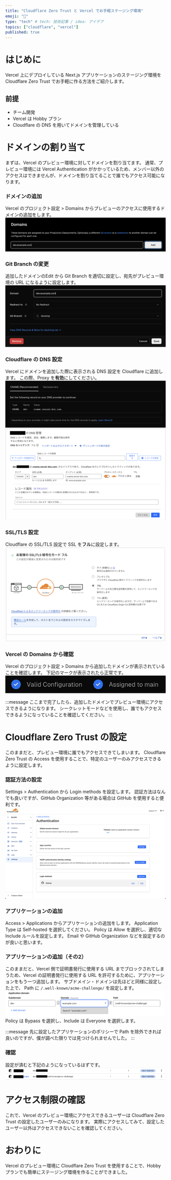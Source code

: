 ```yaml
---
title: "Cloudflare Zero Trust と Vercel でお手軽ステージング環境"
emoji: "👻"
type: "tech" # tech: 技術記事 / idea: アイデア
topics: ["cloudflare", "vercel"]
published: true
---
```


# はじめに
Vercel 上にデプロイしている Next.js アプリケーションのステージング環境を Cloudflare Zero Trust でお手軽に作る方法をご紹介します。

## 前提
- チーム開発
- Vercel は Hobby プラン
- Cloudflare の DNS を用いてドメインを管理している

# ドメインの割り当て
まずは、Vercel のプレビュー環境に対してドメインを割り当てます。
通常、プレビュー環境には Vercel Authentication がかかっているため、メンバー以外のアクセスはできませんが、ドメインを割り当てることで誰でもアクセス可能になります。

### ドメインの追加
Vercel のプロジェクト設定 > Domains からプレビューのアクセスに使用するドメインの追加をします。
![Add Domain](/images/20240320_vercel_zerotrust/add_domains.png)

### Git Branch の変更
追加したドメインのEdit から Git Branch を適切に設定し、宛先がプレビュー環境の URL になるように設定します。
![Edit Domain](/images/20240320_vercel_zerotrust/edit_domain.png)

### Cloudflare の DNS 設定
Vercel にドメインを追加した際に表示される DNS 設定を Cloudflare に追加します。
この際、Proxy を**有効**にしてください。
![Vercel DNS](/images/20240320_vercel_zerotrust/dns_cname.png)
![Cloudflare DNS](/images/20240320_vercel_zerotrust/cloudflare_dns.png)

### SSL/TLS 設定
Cloudflare の SSL/TLS 設定で SSL を**フル**に設定します。
![SSL/TLS](/images/20240320_vercel_zerotrust/cloudflare_ssl.png)

### Vercel の Domains から確認
Vercel のプロジェクト設定 > Domains から追加したドメインが表示されていることを確認します。
下記のマークが表示されたら正常です。
![Vercel Domains](/images/20240320_vercel_zerotrust/vercel_check.png)

:::message
ここまで完了したら、追加したドメインでプレビュー環境にアクセスできるようになります。
シークレットモードなどを使用し、誰でもアクセスできるようになっていることを確認してください。
:::

# Cloudflare Zero Trust の設定
このままだと、プレビュー環境に誰でもアクセスできてしまいます。
Cloudflare Zero Trust の Access を使用することで、特定のユーザーのみアクセスできるように設定します。

### 認証方法の設定
Settings > Authentication から Login methods を設定します。
認証方法はなんでも良いですが、GitHub Organization 等がある場合は GitHub を使用すると便利です。
![Add Login Methods](/images/20240320_vercel_zerotrust/add_login_methods.png)

### アプリケーションの追加
Access > Applications からアプリケーションの追加をします。
Application Type は Self-hosted を選択してください。
Policy は Allow を選択し、適切な Include ルールを設定します。
Email や GitHub Organization などを設定するのが良いと思います。

### アプリケーションの追加（その2）
このままだと、Vercel 側で証明書発行に使用する URL までブロックされてしまうため、Vercel の証明書発行に使用する URL を許可するために、アプリケーションをもう一つ追加します。
サブドメイン・ドメインは先ほどと同様に設定した上で、 Path に `/.well-known/acme-challenge/` を設定します。
![Add Application](/images/20240320_vercel_zerotrust/cert.png)
Policy は Bypass を選択し、Include は Everyone を選択します。

:::message
先に設定したアプリケーションのポリシーで Path を除外できれば良いのですが、僕が調べた限りでは見つけられませんでした。
:::

### 確認
設定が済むと下記のようになっているはずです。
![Applications](/images/20240320_vercel_zerotrust/access.png)

# アクセス制限の確認
これで、Vercel のプレビュー環境にアクセスできるユーザーは Cloudflare Zero Trust の設定したユーザーのみになります。
実際にアクセスしてみて、設定したユーザー以外はアクセスできないことを確認してください。

# おわりに
Vercel のプレビュー環境に Cloudflare Zero Trust を使用することで、Hobby プランでも簡単にステージング環境を作ることができました。
